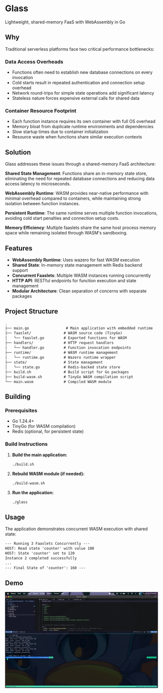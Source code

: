 # Glass
Lightweight, shared-memory FaaS with WebAssembly in Go

## Why

Traditional serverless platforms face two critical performance bottlenecks:

### Data Access Overheads
- Functions often need to establish new database connections on every invocation
- Cold starts result in repeated authentication and connection setup overhead
- Network round-trips for simple state operations add significant latency
- Stateless nature forces expensive external calls for shared data

### Container Resource Footprint
- Each function instance requires its own container with full OS overhead
- Memory bloat from duplicate runtime environments and dependencies
- Slow startup times due to container initialization
- Resource waste when functions share similar execution contexts

## Solution

Glass addresses these issues through a shared-memory FaaS architecture:

**Shared State Management**: Functions share an in-memory state store, eliminating the need for repeated database connections and reducing data access latency to microseconds.

**WebAssembly Runtime**: WASM provides near-native performance with minimal overhead compared to containers, while maintaining strong isolation between function instances.

**Persistent Runtime**: The same runtime serves multiple function invocations, avoiding cold start penalties and connection setup costs.

**Memory Efficiency**: Multiple faaslets share the same host process memory space while remaining isolated through WASM's sandboxing.

## Features

- **WebAssembly Runtime**: Uses wazero for fast WASM execution
- **Shared State**: In-memory state management with Redis backend support
- **Concurrent Faaslets**: Multiple WASM instances running concurrently
- **HTTP API**: RESTful endpoints for function execution and state management
- **Modular Architecture**: Clean separation of concerns with separate packages

## Project Structure

```
.
├── main.go                 # Main application with embedded runtime
├── faaslet/               # WASM source code (TinyGo)
│   └── faaslet.go         # Exported functions for WASM
├── handlers/              # HTTP request handlers
│   └── handler.go         # Function invocation endpoints
├── runtime/               # WASM runtime management
│   └── runtime.go         # Wazero runtime wrapper
├── state/                 # State management
│   └── state.go           # Redis-backed state store
├── build.sh               # Build script for Go packages
├── build-wasm.sh          # TinyGo WASM compilation script
└── main.wasm              # Compiled WASM module
```

## Building

### Prerequisites

- Go 1.24.4+
- TinyGo (for WASM compilation)
- Redis (optional, for persistent state)

### Build Instructions

1. **Build the main application:**
   ```bash
   ./build.sh
   ```

2. **Rebuild WASM module (if needed):**
   ```bash
   ./build-wasm.sh
   ```

3. **Run the application:**
   ```bash
   ./glass
   ```

## Usage

The application demonstrates concurrent WASM execution with shared state:

```
--- Running 3 Faaslets Concurrently ---
HOST: Read state 'counter' with value 100
HOST: State 'counter' set to 120
Instance 2 completed successfully
...
--- Final State of 'counter': 160 ---
```

## Demo

![Glass Demo](images/demo.png)
